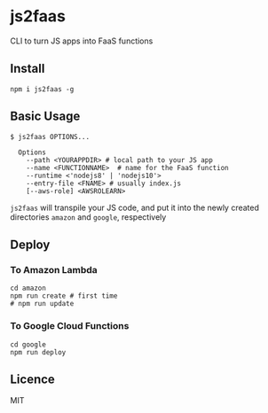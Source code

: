 # js2faas

CLI to turn JS apps into FaaS functions

## Install
```shell
npm i js2faas -g
```

## Basic Usage

```shell
$ js2faas OPTIONS... 
  
  Options
    --path <YOURAPPDIR> # local path to your JS app
    --name <FUNCTIONNAME>  # name for the FaaS function
    --runtime <'nodejs8' | 'nodejs10'>
    --entry-file <FNAME> # usually index.js
    [--aws-role] <AWSROLEARN>
```

`js2faas` will transpile your JS code, and put it into the newly created directories `amazon` and `google`, respectively

## Deploy

### To Amazon Lambda

```shell
cd amazon
npm run create # first time
# npm run update
```

### To Google Cloud Functions

```shell
cd google
npm run deploy
```

## Licence

MIT
